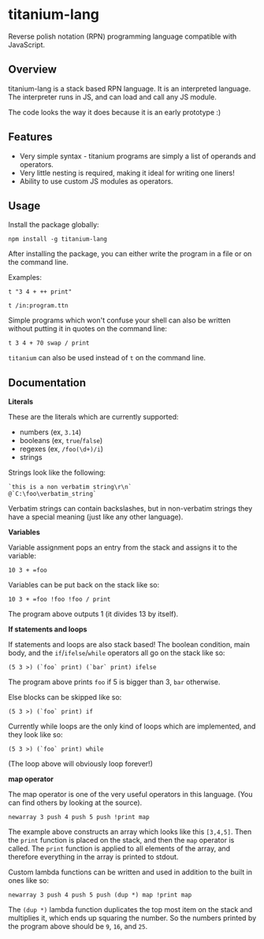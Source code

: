 titanium-lang
=============
Reverse polish notation (RPN) programming language compatible with JavaScript.

Overview
--------

titanium-lang is a stack based RPN language. It is an interpreted language. The interpreter runs in JS, and can load and call any JS module.

The code looks the way it does because it is an early prototype :)

Features
--------

- Very simple syntax - titanium programs are simply a list of operands and operators.
- Very little nesting is required, making it ideal for writing one liners!
- Ability to use custom JS modules as operators.

Usage
-----

Install the package globally:

    npm install -g titanium-lang

After installing the package, you can either write the program in a file or on the command line.

Examples:

    t "3 4 + ++ print"
    
    t /in:program.ttn

Simple programs which won't confuse your shell can also be written without putting it in quotes on the command line:

    t 3 4 + 70 swap / print

`titanium` can also be used instead of `t` on the command line.

Documentation
-------------

**Literals**

These are the literals which are currently supported:
- numbers (ex, `3.14`)
- booleans (ex, `true`/`false`)
- regexes (ex, `/foo(\d+)/i`)
- strings

Strings look like the following:

    `this is a non verbatim string\r\n`
    @`C:\foo\verbatim_string`

Verbatim strings can contain backslashes, but in non-verbatim strings they have a special meaning (just like any other language).

**Variables**

Variable assignment pops an entry from the stack and assigns it to the variable:

    10 3 + =foo

Variables can be put back on the stack like so:

    10 3 + =foo !foo !foo / print
    
The program above outputs 1 (it divides 13 by itself).

**If statements and loops**

If statements and loops are also stack based! The boolean condition, main body, and the `if`/`ifelse`/`while` operators all go on the stack like so:

    (5 3 >) (`foo` print) (`bar` print) ifelse

The program above prints `foo` if 5 is bigger than 3, `bar` otherwise.

Else blocks can be skipped like so:

    (5 3 >) (`foo` print) if

Currently while loops are the only kind of loops which are implemented, and they look like so:

    (5 3 >) (`foo` print) while
    
(The loop above will obviously loop forever!)

**map operator**

The map operator is one of the very useful operators in this language. (You can find others by looking at the source).

    newarray 3 push 4 push 5 push !print map
    
The example above constructs an array which looks like this `[3,4,5]`. Then the `print` function is placed on the stack, and then the `map` operator is called. The `print` function is applied to all elements of the array, and therefore everything in the array is printed to stdout.

Custom lambda functions can be written and used in addition to the built in ones like so:

    newarray 3 push 4 push 5 push (dup *) map !print map

The `(dup *)` lambda function duplicates the top most item on the stack and multiplies it, which ends up squaring the number. So the numbers printed by the program above should be `9`, `16`, and `25`.

